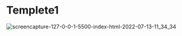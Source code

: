 # Templete1

![screencapture-127-0-0-1-5500-index-html-2022-07-13-11_34_34](https://user-images.githubusercontent.com/77814795/178689086-6e088854-67ba-43a9-a319-9739c4d20951.png)
